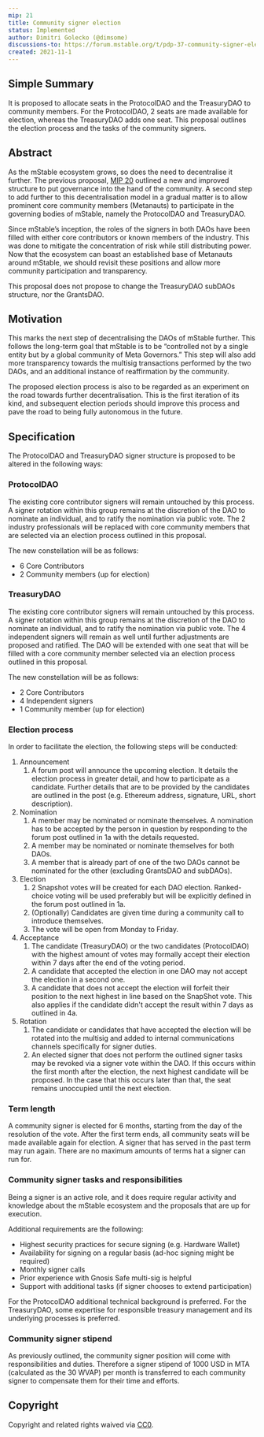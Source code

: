 ```yaml
---
mip: 21
title: Community signer election
status: Implemented
author: Dimitri Golecko (@dimsome)
discussions-to: https://forum.mstable.org/t/pdp-37-community-signer-election/696
created: 2021-11-1
---
```


## Simple Summary

It is proposed to allocate seats in the ProtocolDAO and the TreasuryDAO to community members. For the ProtocolDAO, 2 seats are made available for election, whereas the TreasuryDAO adds one seat. This proposal outlines the election process and the tasks of the community signers.

## Abstract

As the mStable ecosystem grows, so does the need to decentralise it further. The previous proposal, [MIP 20](./mip-20) outlined a new and improved structure to put governance into the hand of the community. A second step to add further to this decentralisation model in a gradual matter is to allow prominent core community members (Metanauts) to participate in the governing bodies of mStable, namely the ProtocolDAO and TreasuryDAO.

Since mStable’s inception, the roles of the signers in both DAOs have been filled with either core contributors or known members of the industry. This was done to mitigate the concentration of risk while still distributing power. Now that the ecosystem can boast an established base of Metanauts around mStable, we should revisit these positions and allow more community participation and transparency.

This proposal does not propose to change the TreasuryDAO subDAOs structure, nor the GrantsDAO.

## Motivation

This marks the next step of decentralising the DAOs of mStable further. This follows the long-term goal that mStable is to be “controlled not by a single entity but by a global community of Meta Governors.” This step will also add more transparency towards the multisig transactions performed by the two DAOs, and an additional instance of reaffirmation by the community.

The proposed election process is also to be regarded as an experiment on the road towards further decentralisation. This is the first iteration of its kind, and subsequent election periods should improve this process and pave the road to being fully autonomous in the future.

## Specification

The ProtocolDAO and TreasuryDAO signer structure is proposed to be altered in the following ways:

### ProtocolDAO

The existing core contributor signers will remain untouched by this process. A signer rotation within this group remains at the discretion of the DAO to nominate an individual, and to ratify the nomination via public vote. The 2 industry professionals will be replaced with core community members that are selected via an election process outlined in this proposal.

The new constellation will be as follows:

- 6 Core Contributors
- 2 Community members (up for election)

### TreasuryDAO

The existing core contributor signers will remain untouched by this process. A signer rotation within this group remains at the discretion of the DAO to nominate an individual, and to ratify the nomination via public vote. The 4 independent signers will remain as well until further adjustments are proposed and ratified. The DAO will be extended with one seat that will be filled with a core community member selected via an election process outlined in this proposal.

The new constellation will be as follows:

- 2 Core Contributors
- 4 Independent signers
- 1 Community member (up for election)

### Election process

In order to facilitate the election, the following steps will be conducted:

1. Announcement
   1. A forum post will announce the upcoming election. It details the election process in greater detail, and how to participate as a candidate. Further details that are to be provided by the candidates are outlined in the post (e.g. Ethereum address, signature, URL, short description).
2. Nomination
   1. A member may be nominated or nominate themselves. A nomination has to be accepted by the person in question by responding to the forum post outlined in 1a with the details requested.
   2. A member may be nominated or nominate themselves for both DAOs.
   3. A member that is already part of one of the two DAOs cannot be nominated for the other (excluding GrantsDAO and subDAOs).
3. Election
   1. 2 Snapshot votes will be created for each DAO election. Ranked-choice voting will be used preferably but will be explicitly defined in the forum post outlined in 1a.
   2. (Optionally) Candidates are given time during a community call to introduce themselves.
   3. The vote will be open from Monday to Friday.
4. Acceptance
   1. The candidate (TreasuryDAO) or the two candidates (ProtocolDAO) with the highest amount of votes may formally accept their election within 7 days after the end of the voting period.
   2. A candidate that accepted the election in one DAO may not accept the election in a second one.
   3. A candidate that does not accept the election will forfeit their position to the next highest in line based on the SnapShot vote. This also applies if the candidate didn't accept the result within 7 days as outlined in 4a.
5. Rotation
   1. The candidate or candidates that have accepted the election will be rotated into the multisig and added to internal communications channels specifically for signer duties.
   2. An elected signer that does not perform the outlined signer tasks may be revoked via a signer vote within the DAO. If this occurs within the first month after the election, the next highest candidate will be proposed. In the case that this occurs later than that, the seat remains unoccupied until the next election.

### Term length

A community signer is elected for 6 months, starting from the day of the resolution of the vote. After the first term ends, all community seats will be made available again for election. A signer that has served in the past term may run again. There are no maximum amounts of terms hat a signer can run for.

### Community signer tasks and responsibilities

Being a signer is an active role, and it does require regular activity and knowledge about the mStable ecosystem and the proposals that are up for execution.

Additional requirements are the following:

- Highest security practices for secure signing (e.g. Hardware Wallet)
- Availability for signing on a regular basis (ad-hoc signing might be required)
- Monthly signer calls
- Prior experience with Gnosis Safe multi-sig is helpful
- Support with additional tasks (if signer chooses to extend participation)

For the ProtocolDAO additional technical background is preferred. For the TreasuryDAO, some expertise for responsible treasury management and its underlying processes is preferred.

### Community signer stipend

As previously outlined, the community signer position will come with responsibilities and duties. Therefore a signer stipend of 1000 USD in MTA (calculated as the 30 WVAP) per month is transferred to each community signer to compensate them for their time and efforts.

## Copyright

Copyright and related rights waived via [CC0](https://creativecommons.org/publicdomain/zero/1.0/).

